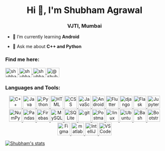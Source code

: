 <h1 align="center">Hi 👋, I'm Shubham Agrawal</h1>
<h3 align="center">VJTI, Mumbai</h3>

- 🌱 I’m currently learning **Android**

- 💬 Ask me about **C++ and Python**


<h3 align="left">Find me here:</h3>
<p align="left">
  <a href="https://linkedin.com/in/shubham-agrawal-a89493194" target="blank">
    <img align="center" src="https://cdn.jsdelivr.net/gh/devicons/devicon/icons/linkedin/linkedin-plain.svg" alt="shubham-agrawal-a89493194" height="30" width="40" />
  </a>
  <a href="https://www.hackerrank.com/shubhamagrawal33" target="blank">
    <img align="center" src="https://cdn.jsdelivr.net/npm/simple-icons@3.0.1/icons/hackerrank.svg" alt="shubhamagrawal33" height="30" width="40" />
  </a>
  <a href="https://www.leetcode.com/shubhamagrawal6" target="blank">
    <img align="center" src="https://cdn.jsdelivr.net/npm/simple-icons@3.0.1/icons/leetcode.svg" alt="shubhamagrawal6" height="30" width="40" />
  </a>
  <a href="https://www.hackerearth.com/@shubham5284" target="blank">
    <img align="center" src="https://cdn.jsdelivr.net/npm/simple-icons@3.0.1/icons/hackerearth.svg" alt="@shubham5284" height="30" width="40" />
  </a>
</p>


<h3 align="left">Languages and Tools:</h3>
<p align="center">
  <a href="https://www.cplusplus.com/" target="_blank"> 
    <img src="https://cdn.jsdelivr.net/gh/devicons/devicon/icons/cplusplus/cplusplus-original.svg" alt="C++" width="40" height="40"/> 
  </a> 
  <a href="https://www.java.com/en/" target="_blank"> 
    <img src="https://cdn.jsdelivr.net/gh/devicons/devicon/icons/java/java-original.svg" alt="Java" width="40" height="40"/> 
  </a>
  <a href="https://www.python.org" target="_blank"> 
    <img src="https://cdn.jsdelivr.net/gh/devicons/devicon/icons/python/python-original.svg" alt="Python" width="40" height="40"/> 
  </a>
  <a href="https://html.com/" target="_blank"> 
    <img src="https://cdn.jsdelivr.net/gh/devicons/devicon/icons/html5/html5-original.svg" alt="HTML" width="40" height="40"/> 
  </a> 
  <a href="https://en.wikipedia.org/wiki/CSS" target="_blank"> 
    <img src="https://cdn.jsdelivr.net/gh/devicons/devicon/icons/css3/css3-original.svg" alt="CSS" width="40" height="40"/> 
  </a> 
  <a href="https://www.javascript.com/" target="_blank"> 
    <img src="https://cdn.jsdelivr.net/gh/devicons/devicon/icons/javascript/javascript-original.svg" alt="JavaScript" width="40" height="40"/> 
  </a>
  <a href="https://www.android.com/" target="_blank"> 
    <img src="https://cdn.jsdelivr.net/gh/devicons/devicon/icons/android/android-original.svg" alt="Android" width="40" height="40"/> 
  </a>
  <a href="https://flutter.dev" target="_blank"> 
    <img src="https://cdn.jsdelivr.net/gh/devicons/devicon/icons/flutter/flutter-original.svg" alt="Flutter" width="40" height="40"/> 
  </a>
  <a href="https://www.djangoproject.com/" target="_blank"> 
    <img src="https://cdn.jsdelivr.net/gh/devicons/devicon/icons/django/django-original.svg" alt="django" width="40" height="40"/> 
  </a> 
  <a href="https://flask.palletsprojects.com/en/2.0.x/" target="_blank"> 
    <img src="https://cdn.jsdelivr.net/gh/devicons/devicon/icons/flask/flask-original.svg" alt="Flask" width="40" height="40"/>
  </a>
  <a href="https://jupyter.org/" target="_blank"> 
    <img src="https://cdn.jsdelivr.net/gh/devicons/devicon/icons/jupyter/jupyter-original-wordmark.svg" alt="Jupyter" width="40" height="40"/> 
  </a> 
  <a href="https://numpy.org/" target="_blank"> 
    <img src="https://cdn.jsdelivr.net/gh/devicons/devicon/icons/numpy/numpy-original.svg" alt="NumPy" width="40" height="40"/> 
  </a> 
  <a href="https://pandas.pydata.org/" target="_blank"> 
    <img src="https://cdn.jsdelivr.net/gh/devicons/devicon/icons/pandas/pandas-original.svg" alt="Pandas" width="40" height="40"/> 
  </a>
  <a href="https://firebase.google.com/" target="_blank"> 
    <img src="https://cdn.jsdelivr.net/gh/devicons/devicon/icons/firebase/firebase-plain.svg" alt="Firebase" width="40" height="40"/> 
  </a>
  <a href="https://www.mysql.com/" target="_blank"> 
    <img src="https://cdn.jsdelivr.net/gh/devicons/devicon/icons/mysql/mysql-original-wordmark.svg" alt="MySQL" width="40" height="40"/> 
  </a>
  <a href="https://www.sqlite.org/index.html" target="_blank"> 
    <img src="https://www.vectorlogo.zone/logos/sqlite/sqlite-icon.svg" alt="SQLite" width="40" height="40"/> 
  </a>
  <a href="https://git-scm.com/" target="_blank"> 
    <img src="https://cdn.jsdelivr.net/gh/devicons/devicon/icons/git/git-original.svg" alt="git" width="40" height="40"/> 
  </a> 
  <a href="https://www.postman.com/" target="_blank"> 
    <img src="https://www.vectorlogo.zone/logos/getpostman/getpostman-icon.svg" alt="Postman" width="40" height="40"/> 
  </a>
  <a href="https://www.linux.org/" target="_blank"> 
    <img src="https://cdn.jsdelivr.net/gh/devicons/devicon/icons/linux/linux-original.svg" alt="linux" width="40" height="40"/> 
  </a> 
  <a href="https://ubuntu.com/" target="_blank"> 
    <img src="https://cdn.jsdelivr.net/gh/devicons/devicon/icons/ubuntu/ubuntu-plain.svg" alt="Ubuntu" width="40" height="40"/> 
  </a> 
  <a href="https://www.gnu.org/software/bash/" target="_blank"> 
    <img src="https://cdn.jsdelivr.net/gh/devicons/devicon/icons/bash/bash-original.svg" alt="Bash" width="40" height="40"/> 
  </a>
  <a href="https://getbootstrap.com" target="_blank"> 
    <img src="https://cdn.jsdelivr.net/gh/devicons/devicon/icons/bootstrap/bootstrap-plain.svg" alt="Bootstrap" width="40" height="40"/> 
  </a>
  <a href="https://www.figma.com/" target="_blank"> 
    <img src="https://cdn.jsdelivr.net/gh/devicons/devicon/icons/figma/figma-original.svg" alt="Figma" width="40" height="40"/> 
  </a>
  <a href="https://www.mathworks.com/" target="_blank"> 
    <img src="https://cdn.jsdelivr.net/gh/devicons/devicon/icons/matlab/matlab-original.svg" alt="matlab" width="40" height="40"/> 
  </a>
  <a href="https://www.jetbrains.com/idea/" target="_blank"> 
    <img src="https://cdn.jsdelivr.net/gh/devicons/devicon/icons/intellij/intellij-original.svg" alt="IntelliJ" width="40" height="40"/> 
  </a> 
  <a href="https://code.visualstudio.com/" target="_blank"> 
    <img src="https://cdn.jsdelivr.net/gh/devicons/devicon/icons/vscode/vscode-original.svg" alt="VSCode" width="40" height="40"/> 
  </a>
</p>


[![Shubham's stats](https://github-readme-stats.vercel.app/api?username=shubhamagrawal6&hide=stars,issues&count_private=true&theme=merko&show_icons=true)](https://github.com/shubhamagrawal6/github-readme-stats)
